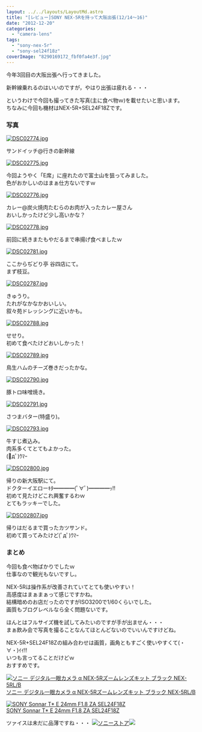 ```yaml
---
layout: ../../layouts/LayoutMd.astro
title: "[レビュー]SONY NEX-5Rを持って大阪出張(12/14～16)"
date: "2012-12-20"
categories: 
  - "camera-lens"
tags: 
  - "sony-nex-5r"
  - "sony-sel24f18z"
coverImage: "8290169172_fbf0fa4e3f.jpg"
---
```


今年3回目の大阪出張へ行ってきました。

新幹線乗れるのはいいのですが，やはり出張は疲れる・・・

というわけで今回も撮ってきた写真(主に食べ物ｗ)を載せたいと思います。  
ちなみに今回も機材はNEX-5R+SEL24F18Zです。

### 写真

[![DSC02774.jpg](images/8290169172_fbf0fa4e3f.jpg)](http://www.flickr.com/photos/67522130@N08/8290169172/ "DSC02774.jpg")

サンドイッチ@行きの新幹線

[![DSC02775.jpg](images/8290169700_2e623d816c.jpg)](http://www.flickr.com/photos/67522130@N08/8290169700/ "DSC02775.jpg")

今回ようやく「E席」に座れたので富士山を狙ってみました。  
色がおかしいのはまぁ仕方ないですｗ

[![DSC02776.jpg](images/8290170042_3d395dfc7c.jpg)](http://www.flickr.com/photos/67522130@N08/8290170042/ "DSC02776.jpg")

カレー@炭火焼肉たむらのお肉が入ったカレー屋さん  
おいしかったけど少し高いかな？

[![DSC02778.jpg](images/8290170680_1315c9d6ce.jpg)](http://www.flickr.com/photos/67522130@N08/8290170680/ "DSC02778.jpg")

前回に続きまたもやだるまで串揚げ食べましたｗ

[![DSC02781.jpg](images/8289111589_06b2e337c5.jpg)](http://www.flickr.com/photos/67522130@N08/8289111589/ "DSC02781.jpg")

ここからぢどり亭 谷四店にて。  
まず枝豆。

[![DSC02787.jpg](images/8289112445_7948c345ab.jpg)](http://www.flickr.com/photos/67522130@N08/8289112445/ "DSC02787.jpg")

きゅうり。  
たれがなかなかおいしい。  
叙々苑ドレッシングに近いかも。

[![DSC02788.jpg](images/8290172836_27c3dc1f1d.jpg)](http://www.flickr.com/photos/67522130@N08/8290172836/ "DSC02788.jpg")

せせり。  
初めて食べたけどおいしかった！

[![DSC02789.jpg](images/8290173320_38a1073452.jpg)](http://www.flickr.com/photos/67522130@N08/8290173320/ "DSC02789.jpg")

鳥生ハムのチーズ巻きだったかな。

[![DSC02790.jpg](images/8289114081_30044fb9f1.jpg)](http://www.flickr.com/photos/67522130@N08/8289114081/ "DSC02790.jpg")

豚トロ味噌焼き。

[![DSC02791.jpg](images/8289114513_41b5c6a536.jpg)](http://www.flickr.com/photos/67522130@N08/8289114513/ "DSC02791.jpg")

さつまバター(特盛り)。

[![DSC02793.jpg](images/8290174422_ec27dcbd5d.jpg)](http://www.flickr.com/photos/67522130@N08/8290174422/ "DSC02793.jpg")

牛すじ煮込み。  
肉系多くてとてもよかった。  
(ﾟдﾟ)ｳﾏｰ

[![DSC02800.jpg](images/8290175090_3bb0f3cbd8.jpg)](http://www.flickr.com/photos/67522130@N08/8290175090/ "DSC02800.jpg")

帰りの新大阪駅にて。  
ドクターイエローｷﾀ━━━━(ﾟ∀ﾟ)━━━━ｯ!!  
初めて見たけどこれ興奮するわｗ  
とてもラッキーでした。

[![DSC02807.jpg](images/8289115853_c0c4124693.jpg)](http://www.flickr.com/photos/67522130@N08/8289115853/ "DSC02807.jpg")

帰りはだるまで買ったカツサンド。  
初めて買ってみたけど(ﾟдﾟ)ｳﾏｰ

### まとめ

今回も食べ物ばかりでしたｗ  
仕事なので観光もないですし。

NEX-5Rは操作系が改善されていてとても使いやすい！  
高感度はまぁまぁって感じですかね。  
結構暗めのお店だったのですがISO3200で1/60くらいでした。  
画質もブログレベルなら全く問題ないです。

ほんとはフルサイズ機を試してみたいのですが手が出ません・・・  
まぁ飲み会で写真を撮ることなんてほとんどないのでいいんですけどね。

NEX-5R+SEL24F18Zの組み合わせは画質，画角ともすごく使いやすくて(・∀・)ｲｲ!!  
いつも言ってることだけどｗ  
おすすめです。

[![ソニー デジタル一眼カメラ α NEX-5Rズームレンズキット ブラック NEX-5RL/B](images/41Ihx2NlCKL._SL160_.jpg)  
ソニー デジタル一眼カメラ α NEX-5Rズームレンズキット ブラック NEX-5RL/B  
](https://www.amazon.co.jp/exec/obidos/ASIN/B009Z3PCII/mizuka123-22/ref=nosim)

[![SONY Sonnar T* E 24mm F1.8 ZA SEL24F18Z](images/41B27fW3bJL._SL160_.jpg)  
SONY Sonnar T\* E 24mm F1.8 ZA SEL24F18Z  
](https://www.amazon.co.jp/exec/obidos/ASIN/B006HC8D04/mizuka123-22/ref=nosim)

  
ツァイスは未だに品薄ですね・・・ [![ソニーストア](images/728_90.jpg)](http://click.linksynergy.com/fs-bin/click?id=BT/nxoPOAqI&offerid=51141.20001127&type=4&subid=0)![](http://ad.linksynergy.com/fs-bin/show?id=BT/nxoPOAqI&bids=51141.20001127&type=4&subid=0)
